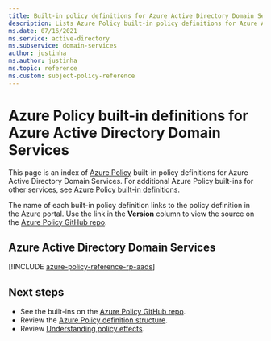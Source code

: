 ```yaml
---
title: Built-in policy definitions for Azure Active Directory Domain Services
description: Lists Azure Policy built-in policy definitions for Azure Active Directory Domain Services. These built-in policy definitions provide common approaches to managing your Azure resources.
ms.date: 07/16/2021
ms.service: active-directory
ms.subservice: domain-services
author: justinha
ms.author: justinha
ms.topic: reference
ms.custom: subject-policy-reference
---
```

# Azure Policy built-in definitions for Azure Active Directory Domain Services

This page is an index of [Azure Policy](../governance/policy/overview.md) built-in policy
definitions for Azure Active Directory Domain Services. For additional Azure Policy built-ins for
other services, see
[Azure Policy built-in definitions](../governance/policy/samples/built-in-policies.md).

The name of each built-in policy definition links to the policy definition in the Azure portal. Use
the link in the **Version** column to view the source on the
[Azure Policy GitHub repo](https://github.com/Azure/azure-policy).

## Azure Active Directory Domain Services

[!INCLUDE [azure-policy-reference-rp-aads](../../includes/policy/reference/byrp/microsoft.aad.md)]

## Next steps

- See the built-ins on the [Azure Policy GitHub repo](https://github.com/Azure/azure-policy).
- Review the [Azure Policy definition structure](../governance/policy/concepts/definition-structure.md).
- Review [Understanding policy effects](../governance/policy/concepts/effects.md).

